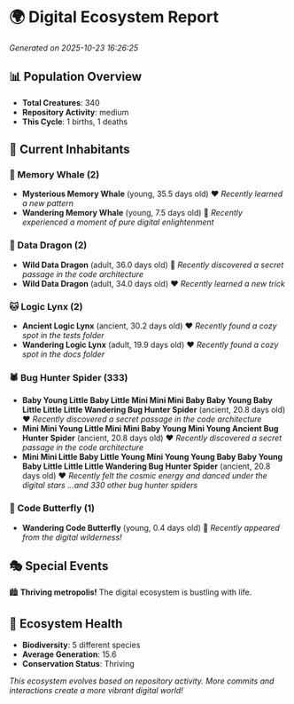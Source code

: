 # 🌍 Digital Ecosystem Report
*Generated on 2025-10-23 16:26:25*

## 📊 Population Overview
- **Total Creatures**: 340
- **Repository Activity**: medium
- **This Cycle**: 1 births, 1 deaths

## 👥 Current Inhabitants

### 🐋 Memory Whale (2)
- **Mysterious Memory Whale** (young, 35.5 days old) ❤️
  *Recently learned a new pattern*
- **Wandering Memory Whale** (young, 7.5 days old) 💚
  *Recently experienced a moment of pure digital enlightenment*

### 🐉 Data Dragon (2)
- **Wild Data Dragon** (adult, 36.0 days old) 💛
  *Recently discovered a secret passage in the code architecture*
- **Wild Data Dragon** (adult, 34.0 days old) ❤️
  *Recently learned a new trick*

### 🐱 Logic Lynx (2)
- **Ancient Logic Lynx** (ancient, 30.2 days old) ❤️
  *Recently found a cozy spot in the tests folder*
- **Wandering Logic Lynx** (adult, 19.9 days old) ❤️
  *Recently found a cozy spot in the docs folder*

### 🕷️ Bug Hunter Spider (333)
- **Baby Young Little Baby Little Mini Mini Mini Baby Baby Young Baby Little Little Little Wandering Bug Hunter Spider** (ancient, 20.8 days old) ❤️
  *Recently discovered a secret passage in the code architecture*
- **Mini Mini Young Little Mini Mini Baby Young Mini Young Ancient Bug Hunter Spider** (ancient, 20.8 days old) ❤️
  *Recently discovered a secret passage in the code architecture*
- **Mini Mini Little Baby Little Young Mini Young Young Baby Baby Young Baby Little Little Little Wandering Bug Hunter Spider** (ancient, 20.8 days old) ❤️
  *Recently felt the cosmic energy and danced under the digital stars*
  *...and 330 other bug hunter spiders*

### 🦋 Code Butterfly (1)
- **Wandering Code Butterfly** (young, 0.4 days old) 💚
  *Recently appeared from the digital wilderness!*

## 🎭 Special Events

🏙️ **Thriving metropolis!** The digital ecosystem is bustling with life.

## 🔬 Ecosystem Health
- **Biodiversity**: 5 different species
- **Average Generation**: 15.6
- **Conservation Status**: Thriving

*This ecosystem evolves based on repository activity. More commits and interactions create a more vibrant digital world!*